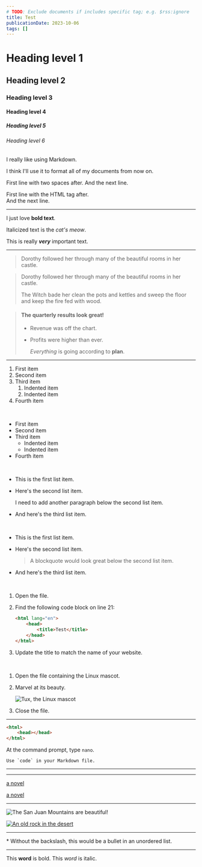 ```yaml
---
# TODO: Exclude documents if includes specific tag; e.g. $rss:ignore
title: Test
publicationDate: 2023-10-06
tags: []
---
```


<!-- https://www.markdownguide.org/basic-syntax/ -->

# Heading level 1

## Heading level 2

### Heading level 3

#### Heading level 4

##### Heading level 5

###### Heading level 6

<!-- https://www.markdownguide.org/basic-syntax/#paragraphs-1 -->

I really like using Markdown.

I think I'll use it to format all of my documents from now on.

First line with two spaces after.
And the next line.

First line with the HTML tag after.<br>
And the next line.

---

<!-- https://www.markdownguide.org/basic-syntax/#emphasis -->

I just love **bold text**.

Italicized text is the _cat's meow_.

This is really **_very_** important text.

---

<!-- https://www.markdownguide.org/basic-syntax/#blockquotes-1 -->

> Dorothy followed her through many of the beautiful rooms in her castle.

> Dorothy followed her through many of the beautiful rooms in her castle.
>
> The Witch bade her clean the pots and kettles and sweep the floor and keep the fire fed with wood.

> #### The quarterly results look great!
>
> -   Revenue was off the chart.
> -   Profits were higher than ever.
>
>     _Everything_ is going according to **plan**.

---

<!-- https://www.markdownguide.org/basic-syntax/#lists-1 -->

1. First item
2. Second item
3. Third item
    1. Indented item
    2. Indented item
4. Fourth item

<br/>

-   First item
-   Second item
-   Third item
    -   Indented item
    -   Indented item
-   Fourth item

<br/>

-   This is the first list item.
-   Here's the second list item.

    I need to add another paragraph below the second list item.

-   And here's the third list item.

<br/>

-   This is the first list item.
-   Here's the second list item.

    > A blockquote would look great below the second list item.

-   And here's the third list item.

<br/>

1.  Open the file.
2.  Find the following code block on line 21:

    ```html
    <html lang="en">
    	<head>
    		<title>Test</title>
    	</head>
    </html>
    ```

3.  Update the title to match the name of your website.

<br/>

1. Open the file containing the Linux mascot.
2. Marvel at its beauty.

    ![Tux, the Linux mascot](https://www.markdownguide.org/assets/images/tux.png)

3. Close the file.

---

<!-- https://www.markdownguide.org/basic-syntax/#code -->

```html
<html>
	<head></head>
</html>
```

At the command prompt, type `nano`.

``Use `code` in your Markdown file.``

---

<!-- https://www.markdownguide.org/basic-syntax/#horizontal-rules -->

---

<!-- https://www.markdownguide.org/basic-syntax/#links -->

[a novel](https://en.wikipedia.org/wiki/The_Milagro_Beanfield_War_%28novel%29)

<a href="https://en.wikipedia.org/wiki/The_Milagro_Beanfield_War_(novel)">a novel</a>

---

<!-- https://www.markdownguide.org/basic-syntax/#images-1 -->

![The San Juan Mountains are beautiful!](https://www.markdownguide.org/assets/images/san-juan-mountains.jpg 'San Juan Mountains')

[![An old rock in the desert](https://www.markdownguide.org/assets/images/shiprock.jpg 'Shiprock, New Mexico by Beau Rogers')](https://www.flickr.com/photos/beaurogers/31833779864/in/photolist-Qv3rFw-34mt9F-a9Cmfy-5Ha3Zi-9msKdv-o3hgjr-hWpUte-4WMsJ1-KUQ8N-deshUb-vssBD-6CQci6-8AFCiD-zsJWT-nNfsgB-dPDwZJ-bn9JGn-5HtSXY-6CUhAL-a4UTXB-ugPum-KUPSo-fBLNm-6CUmpy-4WMsc9-8a7D3T-83KJev-6CQ2bK-nNusHJ-a78rQH-nw3NvT-7aq2qf-8wwBso-3nNceh-ugSKP-4mh4kh-bbeeqH-a7biME-q3PtTf-brFpgb-cg38zw-bXMZc-nJPELD-f58Lmo-bXMYG-bz8AAi-bxNtNT-bXMYi-bXMY6-bXMYv)

---

<!-- https://www.markdownguide.org/basic-syntax/#escaping-characters -->

\* Without the backslash, this would be a bullet in an unordered list.

---

<!-- https://www.markdownguide.org/basic-syntax/#html -->

This **word** is bold. This <em>word</em> is italic.
